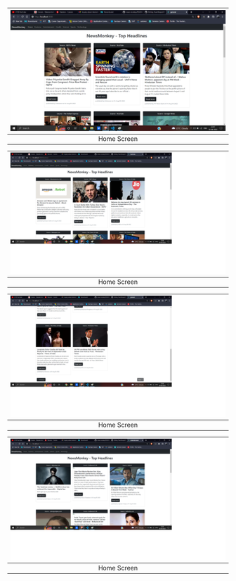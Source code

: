 
| ![](screen-shots/home.png) | 
| :--------------------------------: | 
|            Home Screen             | 


| ![](screen-shots/business.png) | 
| :--------------------------------: | 
|            Home Screen             | 



| ![](screen-shots/next.png) | 
| :--------------------------------: | 
|            Home Screen             | 


| ![](screen-shots/entertainment.png) | 
| :--------------------------------: | 
|            Home Screen             | 
